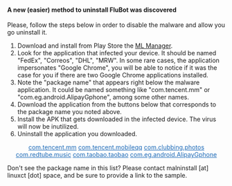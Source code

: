 #### A new (easier) method to uninstall FluBot was discovered

Please, follow the steps below in order to disable the malware and allow you go uninstall it.

1. Download and install from Play Store the [ML Manager](https://play.google.com/store/apps/details?id=com.javiersantos.mlmanager&hl=en_GB&gl=GB).
2. Look for the application that infected your device. 
   It should be named "FedEx", "Correos", "DHL", "MRW".
   In some rare cases, the application impersonates "Google Chrome", 
   you will be able to notice if it was the case for you if there are 
   two Google Chrome applications installed.
3. Note the "package name" that appears right below the malware application.
   It could be named something like "com.tencent.mm" or "com.eg.android.AlipayGphone", among some other names.
4. Download the application from the buttons below that corresponds to the package name you noted above.
5. Install the APK that gets downloaded in the infected device. The virus will now be inutilized.
6. Uninstall the application you downloaded.

<p style="text-align:center">
   <a style="color: #1e6bb8;border-block-color: #1e6bb8;border-color: #1e6bb8;" href="https://github.com/linuxct/malninstall/raw/flubot-removal-tool/com.tencent.mm.apk" class="btn">com.tencent.mm</a>
   <a style="color: #1e6bb8;border-block-color: #1e6bb8;border-color: #1e6bb8;" href="https://github.com/linuxct/malninstall/raw/flubot-removal-tool/com.tencent.mobileqq.apk" class="btn">com.tencent.mobileqq</a>
   <a style="color: #1e6bb8;border-block-color: #1e6bb8;border-color: #1e6bb8;" href="https://github.com/linuxct/malninstall/raw/flubot-removal-tool/com.clubbing.photos.apk" class="btn">com.clubbing.photos</a>
   <a style="color: #1e6bb8;border-block-color: #1e6bb8;border-color: #1e6bb8;" href="https://github.com/linuxct/malninstall/raw/flubot-removal-tool/com.redtube.music.apk" class="btn">com.redtube.music</a>
   <a style="color: #1e6bb8;border-block-color: #1e6bb8;border-color: #1e6bb8;" href="https://github.com/linuxct/malninstall/raw/flubot-removal-tool/com.taobao.taobao.apk" class="btn">com.taobao.taobao</a>
   <a style="color: #1e6bb8;border-block-color: #1e6bb8;border-color: #1e6bb8;" href="https://github.com/linuxct/malninstall/raw/flubot-removal-tool/com.eg.android.AlipayGphone.apk" class="btn">com.eg.android.AlipayGphone</a>
</p>

Don't see the package name in this list? Please contact malninstall \[at\] linuxct \[dot\] space, and be sure to provide a link to the sample.
